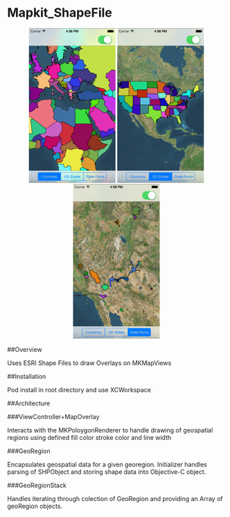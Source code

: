 Mapkit_ShapeFile
================

<p align="center" >
  <img src="assets/images/country.png" alt="Country" title="Country" width="200">

  <img src="assets/images/state.png" alt="State" title="State" width="200">

  <img src="assets/images/statepark.png" alt="State Park" title="State Park" width="200">
</p>

##Overview 

Uses ESRI Shape Files to draw Overlays on MKMapViews 

##Installation

Pod install in root directory and use XCWorkspace 

##Architecture

###ViewController+MapOverlay

Interacts with the MKPoloygonRenderer to handle drawing of geospatial regions using defined fill color stroke color and line width 

###GeoRegion

Encapsulates geospatial data for a given georegion. Initializer handles parsing of SHPObject and storing shape data into Objective-C object.  

###GeoRegionStack

Handles iterating through colection of GeoRegion and providing an Array of geoRegion objects.  
